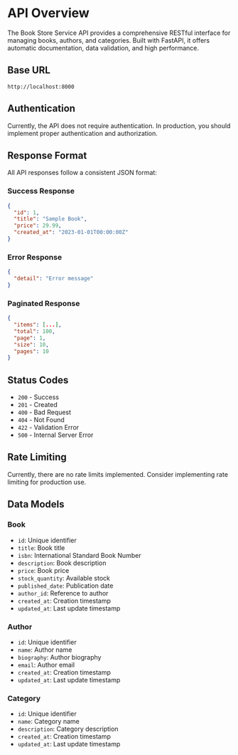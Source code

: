 # API Overview

The Book Store Service API provides a comprehensive RESTful interface for managing books, authors, and categories. Built with FastAPI, it offers automatic documentation, data validation, and high performance.

## Base URL

```
http://localhost:8000
```

## Authentication

Currently, the API does not require authentication. In production, you should implement proper authentication and authorization.

## Response Format

All API responses follow a consistent JSON format:

### Success Response
```json
{
  "id": 1,
  "title": "Sample Book",
  "price": 29.99,
  "created_at": "2023-01-01T00:00:00Z"
}
```

### Error Response
```json
{
  "detail": "Error message"
}
```

### Paginated Response
```json
{
  "items": [...],
  "total": 100,
  "page": 1,
  "size": 10,
  "pages": 10
}
```

## Status Codes

- `200` - Success
- `201` - Created
- `400` - Bad Request
- `404` - Not Found
- `422` - Validation Error
- `500` - Internal Server Error

## Rate Limiting

Currently, there are no rate limits implemented. Consider implementing rate limiting for production use.

## Data Models

### Book
- `id`: Unique identifier
- `title`: Book title
- `isbn`: International Standard Book Number
- `description`: Book description
- `price`: Book price
- `stock_quantity`: Available stock
- `published_date`: Publication date
- `author_id`: Reference to author
- `created_at`: Creation timestamp
- `updated_at`: Last update timestamp

### Author
- `id`: Unique identifier
- `name`: Author name
- `biography`: Author biography
- `email`: Author email
- `created_at`: Creation timestamp
- `updated_at`: Last update timestamp

### Category
- `id`: Unique identifier
- `name`: Category name
- `description`: Category description
- `created_at`: Creation timestamp
- `updated_at`: Last update timestamp 